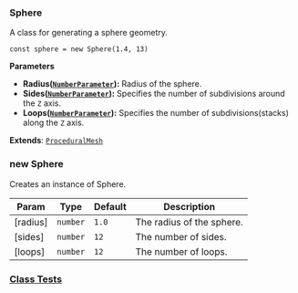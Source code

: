 <a name="Sphere"></a>

### Sphere 
A class for generating a sphere geometry.

```
const sphere = new Sphere(1.4, 13)
```

**Parameters**
* **Radius([`NumberParameter`](api/SceneTree/Parameters/NumberParameter.md)):** Radius of the sphere.
* **Sides([`NumberParameter`](api/SceneTree/Parameters/NumberParameter.md)):** Specifies the number of subdivisions around the `Z` axis.
* **Loops([`NumberParameter`](api/SceneTree/Parameters/NumberParameter.md)):** Specifies the number of subdivisions(stacks) along the `Z` axis.


**Extends**: <code>[ProceduralMesh](api/SceneTree/Geometry/Shapes/ProceduralMesh.md)</code>  
<a name="new_Sphere_new"></a>

### new Sphere
Creates an instance of Sphere.


| Param | Type | Default | Description |
| --- | --- | --- | --- |
| [radius] | <code>number</code> | <code>1.0</code> | The radius of the sphere. |
| [sides] | <code>number</code> | <code>12</code> | The number of sides. |
| [loops] | <code>number</code> | <code>12</code> | The number of loops. |



### [Class Tests](api/SceneTree/Geometry/Shapes/Sphere.test)